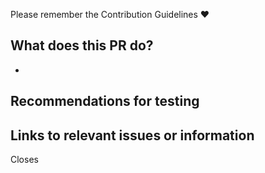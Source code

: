Please remember the Contribution Guidelines :heart:

## What does this PR do?

-

<!-- Concise description of what this PR achieves, including any context. -->

## Recommendations for testing

<!-- Tips for testing this PR, or anything you want to bring special attention to. -->

## Links to relevant issues or information

Closes

<!-- Link to relevant issues, comments, etc. -->

